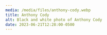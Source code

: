 ```yaml
---
media: /media/files/anthony-cody.webp
title: Anthony Cody
alt: Black and white photo of Anthony Cody
date: 2023-06-21T12:28:00-0500
---
```

